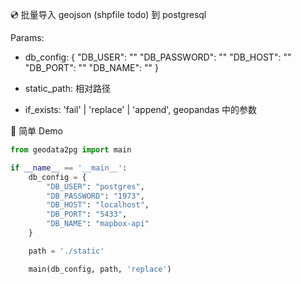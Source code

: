 💿 批量导入 geojson  (shpfile todo) 到 postgresql

Params:

- db_config: {
  "DB_USER": ""
  "DB_PASSWORD": ""
  "DB_HOST": ""
  "DB_PORT": ""
  "DB_NAME": ""
  }

- static_path: 相对路径
- if_exists: 'fail' | 'replace' | 'append', geopandas 中的参数

:rocket: 简单 Demo

```python
from geodata2pg import main

if __name__ == '__main__':
    db_config = {
        "DB_USER": "postgres",
        "DB_PASSWORD": "1973",
        "DB_HOST": "localhost",
        "DB_PORT": "5433",
        "DB_NAME": "mapbox-api"
    }

    path = './static'

    main(db_config, path, 'replace')

```